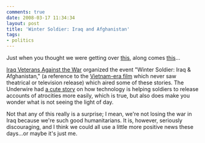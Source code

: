 ```yaml
---
comments: true
date: 2008-03-17 11:34:34
layout: post
title: 'Winter Soldier: Iraq and Afghanistan'
tags:
- politics
---
```


Just when you thought we were getting over [this](http://www.forusa.org/programs/iraq/images/abughraib.jpg), along comes [this](http://www.youtube.com/watch?v=jO7xwnZA124)...

[Iraq Veterans Against the War](http://ivaw.org/) organized the event "Winter Soldier: Iraq & Afghanistan," (a reference to the [Vietnam-era film](http://www.wintersoldierfilm.com/) which never saw theatrical or television release) which aired some of these stories. The Underwire had [a cute story](http://blog.wired.com/underwire/2008/03/us-soldiers-bri.html) on how technology is helping soldiers to release accounts of atrocities more easily, which is true, but also does make you wonder what is not seeing the light of day.<!-- more -->

Not that any of this really is a surprise; I mean, we're not losing the war in Iraq because we're such good humanitarians.  It is, however, seriously discouraging, and I think we could all use a little more positive news these days...or maybe it's just me.
